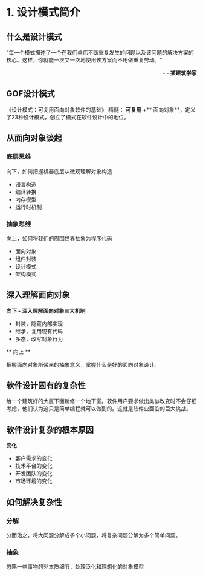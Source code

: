 # 1. 设计模式简介

## 什么是设计模式

“每一个模式描述了一个在我们卓伟不断重复发生的问题以及该问题的解决方案的核心。这样，你就能一次又一次地使用该方案而不用做重复劳动。“
<p align="right"> <b>- - 某建筑学家</b></p>

## GOF设计模式

《设计模式：可复用面向对象软件的基础》 
精髓： **可复用** +** 面向对象**，定义了23种设计模式，创立了模式在软件设计中的地位。

## 从面向对象谈起

### 底层思维

向下，如何把握机器底层从微观理解对象构造

- 语言构造
- 编译转换
- 内存模型
- 运行时机制

### 抽象思维

向上，如何将我们的周围世界抽象为程序代码

- 面向对象
- 组件封装
- 设计模式
- 架构模式

## 深入理解面向对象

**向下 - 深入理解面向对象三大机制**
 - 封装，隐藏内部实现
 - 继承，复用现有代码
 - 多态，改写对象行为

** 向上 **

把握面向对象所带来的抽象意义，掌握什么是好的面向对象设计。

## 软件设计固有的复杂性

给一个建筑好的大厦下面新修一个地下室。软件用户要求做出类似改变时不会仔细考虑，他们认为这只是简单编程就可以做到的。这就是软件业面临的巨大挑战。

## 软件设计复杂的根本原因

**变化**

- 客户需求的变化
- 技术平台的变化 
- 开发团队的变化
- 市场环境的变化

## 如何解决复杂性

### 分解

分而治之，将大问题分解成多个小问题，将复杂问题分解为多个简单问题。

### 抽象

忽略一些事物的非本质细节，处理泛化和理想化的对象模型





